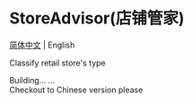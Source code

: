 # StoreAdvisor(店铺管家)
[简体中文](README.md) | English

Classify retail store's type

Building... ...  
Checkout to Chinese version please
